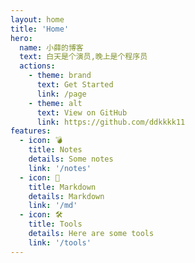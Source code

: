 ```yaml
---
layout: home
title: 'Home'
hero:
  name: 小薛的博客
  text: 白天是个演员,晚上是个程序员
  actions:
    - theme: brand
      text: Get Started
      link: /page
    - theme: alt
      text: View on GitHub
      link: https://github.com/ddkkkk11
features:
  - icon: 💣
    title: Notes
    details: Some notes
    link: '/notes'
  - icon: 🥝
    title: Markdown
    details: Markdown
    link: '/md'
  - icon: 🛠️
    title: Tools
    details: Here are some tools
    link: '/tools'
---
```


<style>
  :root {
  --vp-home-hero-name-color: transparent;
  --vp-home-hero-name-background: -webkit-linear-gradient(120deg, #bd34fe, #41d1ff);
}
</style>
